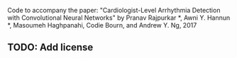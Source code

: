 Code to accompany the paper: "Cardiologist-Level Arrhythmia Detection with Convolutional Neural Networks" by Pranav Rajpurkar *, Awni Y. Hannun *, Masoumeh Haghpanahi, Codie Bourn, and Andrew Y. Ng, 2017

## TODO: Add license